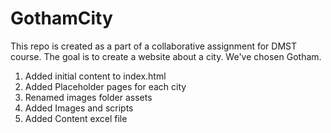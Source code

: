 # GothamCity
This repo is created as a part of a collaborative assignment for DMST course. The goal is to create a website about a city. We've chosen Gotham.

1. Added initial content to index.html
2. Added Placeholder pages for each city
3. Renamed images folder assets
4. Added Images and scripts
5. Added Content excel file
